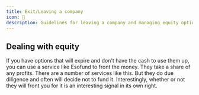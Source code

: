 ```yaml
---
title: Exit/Leaving a company
icon: 🚪
description: Guidelines for leaving a company and managing equity options
---
```


## Dealing with equity

If you have options that will expire and don't have the cash to use them up, you can use a service like Esofund to front the money. They take a share of any profits. There are a number of services like this. But they do due diligence and often will decide not to fund it. Interestingly, whether or not they will front you for it is an interesting signal in its own right.


          